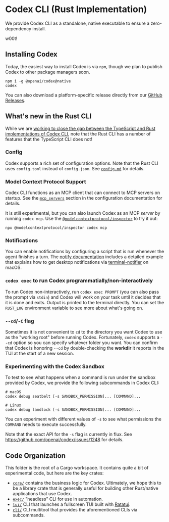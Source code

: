 # Codex CLI (Rust Implementation)

We provide Codex CLI as a standalone, native executable to ensure a zero-dependency install.

w00t!

## Installing Codex

Today, the easiest way to install Codex is via `npm`, though we plan to publish Codex to other package managers soon.

```shell
npm i -g @openai/codex@native
codex
```

You can also download a platform-specific release directly from our [GitHub Releases](https://github.com/openai/codex/releases).

## What's new in the Rust CLI

While we are [working to close the gap between the TypeScript and Rust implementations of Codex CLI](https://github.com/openai/codex/issues/1262), note that the Rust CLI has a number of features that the TypeScript CLI does not!

### Config

Codex supports a rich set of configuration options. Note that the Rust CLI uses `config.toml` instead of `config.json`. See [`config.md`](./config.md) for details.

### Model Context Protocol Support

Codex CLI functions as an MCP client that can connect to MCP servers on startup. See the [`mcp_servers`](./config.md#mcp_servers) section in the configuration documentation for details.

It is still experimental, but you can also launch Codex as an MCP _server_ by running `codex mcp`. Use the [`@modelcontextprotocol/inspector`](https://github.com/modelcontextprotocol/inspector) to try it out:

```shell
npx @modelcontextprotocol/inspector codex mcp
```

### Notifications

You can enable notifications by configuring a script that is run whenever the agent finishes a turn. The [notify documentation](./config.md#notify) includes a detailed example that explains how to get desktop notifications via [terminal-notifier](https://github.com/julienXX/terminal-notifier) on macOS.

### `codex exec` to run Codex programmatially/non-interactively

To run Codex non-interactively, run `codex exec PROMPT` (you can also pass the prompt via `stdin`) and Codex will work on your task until it decides that it is done and exits. Output is printed to the terminal directly. You can set the `RUST_LOG` environment variable to see more about what's going on.

### `--cd`/`-C` flag

Sometimes it is not convenient to `cd` to the directory you want Codex to use as the "working root" before running Codex. Fortunately, `codex` supports a `--cd` option so you can specify whatever folder you want. You can confirm that Codex is honoring `--cd` by double-checking the **workdir** it reports in the TUI at the start of a new session.

### Experimenting with the Codex Sandbox

To test to see what happens when a command is run under the sandbox provided by Codex, we provide the following subcommands in Codex CLI:

```
# macOS
codex debug seatbelt [-s SANDBOX_PERMISSION]... [COMMAND]...

# Linux
codex debug landlock [-s SANDBOX_PERMISSION]... [COMMAND]...
```

You can experiment with different values of `-s` to see what permissions the `COMMAND` needs to execute successfully.

Note that the exact API for the `-s` flag is currently in flux. See https://github.com/openai/codex/issues/1248 for details.

## Code Organization

This folder is the root of a Cargo workspace. It contains quite a bit of experimental code, but here are the key crates:

- [`core/`](./core) contains the business logic for Codex. Ultimately, we hope this to be a library crate that is generally useful for building other Rust/native applications that use Codex.
- [`exec/`](./exec) "headless" CLI for use in automation.
- [`tui/`](./tui) CLI that launches a fullscreen TUI built with [Ratatui](https://ratatui.rs/).
- [`cli/`](./cli) CLI multitool that provides the aforementioned CLIs via subcommands.
